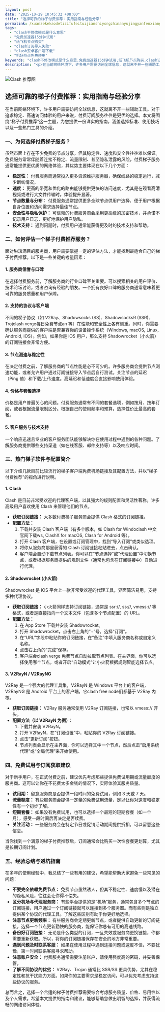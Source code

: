 ```yaml
---
layout: post
date: "2025-10-29 10:45:32 +08:00"
title: "选择可靠的梯子付费推荐：实用指南与经验分享"
permalink: /xuanzekekaodetizifufeituijianshiyongzhinanyujingyanfenxiang/
tags:
  - "clash不修改模式是什么意思"
  - "免费加速器15分钟试用"
  - "纸飞机节点购买"
  - "clash订阅导入失败"
  - "clash安卓客户端下载"
  - "机场节点免费使用"
keywords: "clash不修改模式是什么意思,免费加速器15分钟试用,纸飞机节点购买,clash订阅导入失败,clash安卓客户端下载,机场节点免费使用"
description: "<p>在当前网络环境下，许多用户需要访问全球信息，这就离不开一些辅助工具。对于追求稳定、高速访问体验的用户来说，付费订阅服务往往是更优的选择。本文将围绕“梯子付费推荐”这一主题，为您提供一份详实的指南，涵盖选择标准、使用技巧以及一些热门工具的介绍。</p>"
---
```


![Clash 推荐图](https://clashjd.github.io/assets/img/免费机场节点推荐.png)

## 选择可靠的梯子付费推荐：实用指南与经验分享

<p>在当前网络环境下，许多用户需要访问全球信息，这就离不开一些辅助工具。对于追求稳定、高速访问体验的用户来说，付费订阅服务往往是更优的选择。本文将围绕“梯子付费推荐”这一主题，为您提供一份详实的指南，涵盖选择标准、使用技巧以及一些热门工具的介绍。</p>
<h3>一、为何选择付费梯子服务？</h3>
<p>虽然市面上存在不少免费的节点分享，但其稳定性、速度和安全性往往难以保证。免费服务常常伴随着连接不稳定、流量限制、甚至隐私泄露的风险。付费梯子服务通常能提供更优质的网络体验，其优势主要体现在以下几个方面：</p>
<ul>
<li><strong>稳定性：</strong> 付费服务商通常投入更多资源维护服务器，确保线路的稳定运行，减少断线情况。</li>
<li><strong>速度：</strong> 更高的带宽和优化的路由能够提供更快的访问速度，尤其是在观看高清视频或进行大文件传输时，体验提升显著。</li>
<li><strong>节点数量与分布：</strong> 付费服务通常提供更多全球节点供用户选择，便于用户根据自身位置和访问需求选择最佳节点。</li>
<li><strong>安全性与隐私保护：</strong> 可信赖的付费服务商会采用更高级的加密技术，并承诺不记录用户日志，更好地保护用户隐私。</li>
<li><strong>技术支持：</strong> 遇到问题时，付费用户通常能获得更及时的技术支持和帮助。</li>
</ul>
<h3>二、如何评估一个梯子付费推荐服务？</h3>
<p>面对琳琅满目的服务商，用户需要掌握一定的评估方法，才能找到最适合自己的梯子付费推荐。以下是一些关键的考量因素：</p>
<h4>1. 服务商信誉与口碑</h4>
<p>在选择付费服务前，了解服务商的行业口碑至关重要。可以搜索相关的用户评价、技术论坛讨论，或者咨询有经验的朋友。一个拥有良好口碑的服务商通常意味着更可靠的服务质量和用户保障。</p>
<h4>2. 支持的协议与客户端</h4>
<p>不同的梯子协议（如 V2Ray、Shadowsocks (SS)、ShadowsocksR (SSR)、Trojclash verge每日免费节点an 等）在性能和安全性上各有侧重。同时，你需要确认服务商提供的客户端是否兼容你的设备操作系统（Windows, macOS, Linux, Android, iOS）。例如，如果你是 iOS 用户，那么支持 Shadowrocket（小火箭）的订阅链接会非常方便。</p>
<h4>3. 节点测速与稳定性</h4>
<p>在决定付费之前，了解服务商的节点性能是必不可少的。许多服务商会提供节点测速功能，或者允许用户通过订阅链接导入节点后自行测试。关注节点的延迟（Ping 值）和下载/上传速度。高延迟和低速度会直接影响使用体验。</p>
<h4>4. 价格与套餐选择</h4>
<p>价格是用户普遍关心的问题。付费服务通常有不同的套餐选项，例如按月、按年订阅，或者根据流量限制区分。根据自己的使用频率和预算，选择性价比最高的套餐。</p>
<h4>5. 客户服务与技术支持</h4>
<p>一个响应迅速且专业的客户服务团队能够解决你在使用过程中遇到的各种问题。了解服务商提供哪些支持渠道（如在线客服、邮件支持等）以及响应时间。</p>
<h3>三、热门梯子软件与配置简介</h3>
<p>以下介绍几款目前比较流行的梯子客户端免费机场链接及其配置方法，并以“梯子付费推荐”的视角进行说明。</p>
<h4>1. Clash</h4>
<p>Clash 是目前非常受欢迎的代理客户端，以其强大的规则配置和灵活性著称。许多高级用户喜欢使用 Clash 来管理他们的节点。</p>
<ul>
<li><strong>获取订阅链接：</strong> 大多数付费梯子服务商会提供 Clash 格式的订阅链接。</li>
<li><strong>配置方法：</strong>
<ol>
<li>下载并安装 Clash 客户端（有多个版本，如 Clash for Windoclash 中文官网下载ws, ClashX for macOS, Clash for Android 等）。</li>
<li>打开 Clash 客户端，在设置或订阅管理中，找到“导入订阅”或类似选项。</li>
<li>将你从服务商那里获得的 Clash 订阅链接粘贴进去，点击确认。</li>
<li>客户端会自动下载节点列表。你可以在“节点选择”或“代理设置”中切换节点，或者根据服务商提供的规则文件（通常也包含在订阅链接中）自动进行代理。</li>
</ol>
</li>
</ul>
<h4>2. Shadowrocket (小火箭)</h4>
<p>Shadowrocket 是 iOS 平台上一款非常受欢迎的代理工具，界面简洁易用，支持多种代理协议。</p>
<ul>
<li><strong>获取订阅链接：</strong> 小火箭同样支持订阅链接，通常是 ssr://, ss://, vmess:// 等格式，或者是直接指向一个文本文件（包含多个节点配置）的 URL。</li>
<li><strong>配置方法：</strong>
<ol>
<li>在 App Store 下载并安装 Shadowrocket。</li>
<li>打开 Shadowrocket，点击右上角的“+”号，选择“订阅”。</li>
<li>在“URL”字段中粘贴你的订阅链接，在“备注”中填入服务商名称或自定义名称。</li>
<li>点击右上角的“完成”保存。</li>
<li>客户端会clash verge 免费节点自动拉取节点列表。在主界面，你可以选择使用哪个节点，或者开启“自动模式”让小火箭根据规则智能选择节点。</li>
</ol>
</li>
</ul>
<h4>3. V2RayN / V2RayNG</h4>
<p>V2Ray 是一个强大的代理工具集，V2RayN 是 Windows 平台上的客户端，V2RayNG 是 Android 平台上的客户端，它clash free node们都基于 V2Ray 内核。</p>
<ul>
<li><strong>获取订阅链接：</strong> V2Ray 服务通常使用 V2Ray 订阅链接，也常以 vmess:// 开头。</li>
<li><strong>配置方法（以 V2RayN 为例）：</strong>
<ol>
<li>下载并安装 V2RayN。</li>
<li>打开 V2RayN，在“订阅设置”中，粘贴你的 V2Ray 订阅链接。</li>
<li>点击“更新订阅”按钮。</li>
<li>节点列表会显示在主界面，你可以选择其中一个节点，然后点击“启用系统代理”或“全局代理”来开始使用。</li>
</ol>
</li>
</ul>
<h3>四、免费试用与订阅获取建议</h3>
<p>对于新手用户，在正式付费之前，建议优先考虑那些提供免费试用期或流量额度的服务商。这可以让你在不花费太多金钱的情况下，实际体验其服务质量。</p>
<ul>
<li><strong>试用期：</strong> 留意服务商是否提供一段时间的免费试用，例如 3 天或 7 天。</li>
<li><strong>流量额度：</strong> 有些服务商会提供一定量的免费试用流量，足以让你对速度和稳定性有一个初步了解。</li>
<li><strong>短期套餐：</strong> 如果没有免费试用，也可以选择一个最短的短期套餐（如一个月），感受一段时间后再决定是否续费。</li>
<li><strong>关注活动：</strong> 一些服务商会在特定节日或促销活动期间提供折扣，可以留意这些信息。</li>
</ul>
<p>当你找到一个满意的梯子付费推荐后，订阅通常会比购买一次性套餐更划算，尤其是长期订阅计划。</p>
<h3>五、经验总结与避坑指南</h3>
<p>在多年的使用经验中，我总结了一些有用的建议，希望能帮助大家避免一些常见的问题：</p>
<ul>
<li><strong>不要完全依赖免费节点：</strong> 免费节点虽然诱人，但其不稳定性、速度慢以及潜在的隐私风险，往往会让你得不偿失。</li>
<li><strong>区分机场与代理服务商：</strong> 有些平台提供的是“机场”服务，通常包含多个节点的订阅链接，用户通过一个订阅链接就可以连接到多个服务器。而有些则是独立提供某个协议的代理工具。了解这些区别有助于你更好地选择。</li>
<li><strong>注意节点更新频率：</strong> 有些服务商会定期更新节点，或者提供自动更新的订阅链接。选择一个节点更新勤快的服务商，能保证你总有可用的高速线路。</li>
<li><strong>备份好订阅链接：</strong> 无论是什么类型的订阅，一旦失效或服务商更换链接，你都需要重新获取。所以，将你的订阅链接保存在安全的地方非常重要。</li>
<li><strong>遇到问题及时联系客服：</strong> 如果在使用过程中遇到连接问题或速度不佳，不要犹豫，第一时间联系客服寻求帮助。</li>
<li><strong>注意账户安全：</strong> 付费服务通常需要注册账户，请使用强度高的密码，并妥善保管。</li>
<li><strong>了解不同协议的优劣：</strong> V2Ray、Trojan 通常比 SSR/SS 更具优势，尤其在稳定性和抗干扰能力方面。如果你的主要需求是稳定访问，可以优先考虑支持这些协议的服务。</li>
</ul>
<p>总而言之，选择一个合适的梯子付费推荐需要综合考虑服务质量、价格、易用性以及个人需求。希望本文提供的指南和建议，能够帮助您做出明智的选择，并获得流畅的网络访问体验。</p>